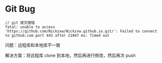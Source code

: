 # Git Bug

```
// git 提交报错
fatal: unable to access 'https://github.com/Nickzxw/Nickzxw.github.io.git/': Failed to connect to github.com port 443 after 21047 ms: Timed out
```

问题：远程库和本地库不一致

解决方案：将远程库 clone 到本地，然后再进行修改，然后再次 push